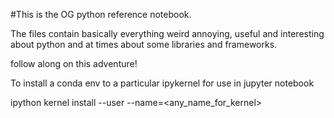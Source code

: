 
#This is the OG python reference notebook. 

The files contain basically everything weird annoying, useful and interesting about python and at times about some libraries and frameworks.


follow along on this adventure!







To install a conda env to a particular ipykernel for use in jupyter notebook


ipython kernel install --user --name=<any_name_for_kernel>
